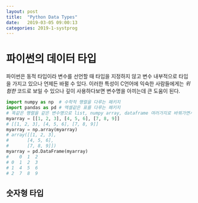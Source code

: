 ```yaml
---
layout: post
title:  "Python Data Types"
date:   2019-03-05 09:00:13
categories: 2019-1-systprog
---
```



# 파이썬의 데이터 타입

파이썬은 동적 타입이라 변수를 선언할 때 타입을 지정하지 않고 변수 내부적으로 타입을 가지고 있으나 언제든 바뀔 수 있다. 이러한 특성이 C언어에 익숙한 사람들에게는 *위험한* 코드로 보일 수 있으나 깊이 사용하다보면 변수명을 아끼는데 큰 도움이 된다.

```python
import numpy as np	# 수학적 행렬을 다루는 패키지
import pandas as pd	# 엑셀같은 표를 다루는 패키지
# 똑같은 행렬을 같은 변수명으로 list, numpy array, dataframe 여러가지로 바꿔가면서 사용한다.
myarray = [[1, 2, 3], [4, 5, 6], [7, 8, 9]]
# [[1, 2, 3], [4, 5, 6], [7, 8, 9]]
myarray = np.array(myarray)
# array([[1, 2, 3],
#       [4, 5, 6],
#       [7, 8, 9]])
myarray = pd.DataFrame(myarray)
#    0  1  2
# 0  1  2  3
# 1  4  5  6
# 2  7  8  9
```

## 숫자형 타입

